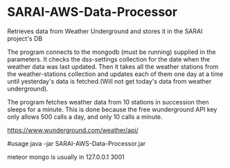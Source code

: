 # SARAI-AWS-Data-Processor
Retrieves data from Weather Underground and stores it in the SARAI project's DB

The program connects to the mongodb (must be running) supplied in the parameters. It checks the dss-settings collection for the date when the weather data was last updated. Then it takes all the weather stations from the weather-stations collection and updates each of them one day at a time until yesterday's data is fetched.(Will not get today's data from weather underground).

The program fetches weather data from 10 stations in succession then sleeps for a minute. This is done because the free wunderground API key only allows 500 calls a day, and only 10 calls a minute.

https://www.wunderground.com/weather/api/

#usage
java -jar SARAI-AWS-Data-Processor.jar <host> <port>

meteor mongo is usually in 127.0.0.1 3001
